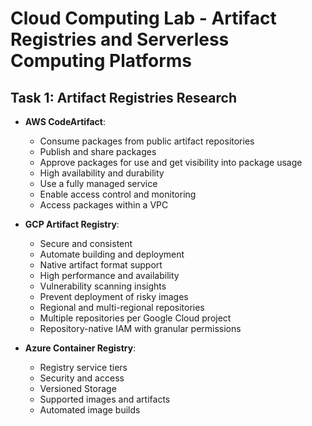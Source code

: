 # Cloud Computing Lab - Artifact Registries and Serverless Computing Platforms

## Task 1: Artifact Registries Research

- **AWS CodeArtifact**:

  - Consume packages from public artifact repositories
  - Publish and share packages
  - Approve packages for use and get visibility into package usage
  - High availability and durability
  - Use a fully managed service
  - Enable access control and monitoring
  - Access packages within a VPC

- **GCP Artifact Registry**:
  - Secure and consistent
  - Automate building and deployment
  - Native artifact format support
  - High performance and availability
  - Vulnerability scanning insights
  - Prevent deployment of risky images
  - Regional and multi-regional repositories
  - Multiple repositories per Google Cloud project
  - Repository-native IAM with granular permissions
- **Azure Container Registry**:
  - Registry service tiers
  - Security and access
  - Versioned Storage
  - Supported images and artifacts
  - Automated image builds
